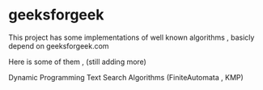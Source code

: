 # geeksforgeek
This project has some implementations of well known algorithms , basicly depend on geeksforgeek.com

Here is some of them , (still adding more)

Dynamic Programming
Text Search Algorithms (FiniteAutomata , KMP)
